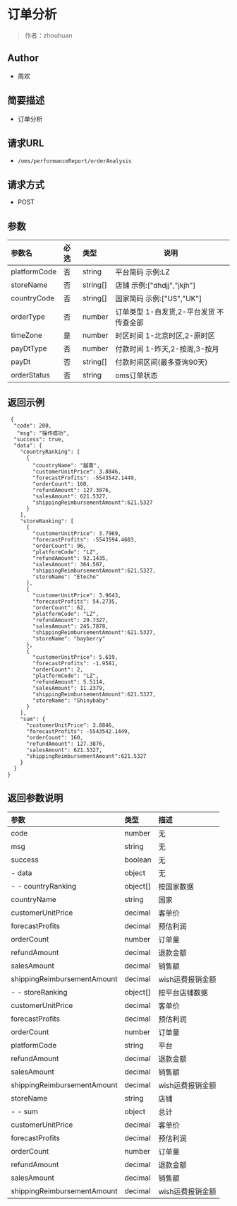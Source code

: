 # 订单分析

> 作者：zhouhuan

## Author
- 周欢
    
## 简要描述

- 订单分析

## 请求URL
- `/oms/performanceReport/orderAnalysis`
  
## 请求方式
- POST 

## 参数

|参数名|必选|类型|说明|
|:----    |:---|:----- |-----   |
|platformCode |否  |string |平台简码 示例:LZ|
|storeName |否  |string[] | 店铺 示例:["dhdjj","jkjh"]  |
|countryCode     |否  |string[] | 国家简码  示例:["US","UK"]  |
|orderType     |否  |number | 订单类型  1-自发货,2-平台发货 不传查全部  |
|timeZone     |是  |number | 时区时间  1-北京时区,2-原时区  |
|payDtType     |否  |number | 付款时间  1-昨天,2-按周,3-按月  |
|payDt|否|string[]|付款时间区间(最多查询90天)|
|orderStatus     |否  |string | oms订单状态 |

## 返回示例 

``` 
 {
  "code": 200,
   "msg": "操作成功",
  "success": true,
  "data": {
    "countryRanking": [
      {
        "countryName": "越南",
        "customerUnitPrice": 3.8846,
        "forecastProfits": -5543542.1449,
        "orderCount": 160,
        "refundAmount": 127.3876,
        "salesAmount": 621.5327,
		"shippingReimbursementAmount":621.5327
      }
    ],
    "storeRanking": [
      {
        "customerUnitPrice": 3.7969,
        "forecastProfits": -5543594.4603,
        "orderCount": 96,
        "platformCode": "LZ",
        "refundAmount": 92.1435,
        "salesAmount": 364.507,
		"shippingReimbursementAmount":621.5327,
        "storeName": "Etecho"
      },
      {
        "customerUnitPrice": 3.9643,
        "forecastProfits": 54.2735,
        "orderCount": 62,
        "platformCode": "LZ",
        "refundAmount": 29.7327,
        "salesAmount": 245.7878,
		"shippingReimbursementAmount":621.5327,
        "storeName": "bayberry"
      },
      {
        "customerUnitPrice": 5.619,
        "forecastProfits": -1.9581,
        "orderCount": 2,
        "platformCode": "LZ",
        "refundAmount": 5.5114,
        "salesAmount": 11.2379,
		"shippingReimbursementAmount":621.5327,
        "storeName": "Shinybaby"
      }
    ],
    "sum": {
      "customerUnitPrice": 3.8846,
      "forecastProfits": -5543542.1449,
      "orderCount": 160,
      "refundAmount": 127.3876,
      "salesAmount": 621.5327,
	  "shippingReimbursementAmount":621.5327
    }
  }
} 
```

## 返回参数说明 
|参数|类型|描述|
|:-------|:-------|:-------|
| code | number| 无 |
| msg | string| 无 |
| success | boolean| 无 |
| - data |object  | 无 |
| - - countryRanking |object[]  | 按国家数据 |
| countryName | string| 国家 |
| customerUnitPrice | decimal| 客单价 |
| forecastProfits | decimal| 预估利润 |
| orderCount | number| 订单量 |
| refundAmount | decimal| 退款金额 |
| salesAmount | decimal| 销售额 |
| shippingReimbursementAmount | decimal| wish运费报销金额 |
| - - storeRanking |object[]  | 按平台店铺数据 |
| customerUnitPrice | decimal| 客单价 |
| forecastProfits | decimal| 预估利润 |
| orderCount | number| 订单量 |
| platformCode | string| 平台 |
| refundAmount | decimal| 退款金额 |
| salesAmount | decimal| 销售额 |
| shippingReimbursementAmount | decimal| wish运费报销金额 |
| storeName | string| 店铺 |
| - - sum |object  | 总计 |
| customerUnitPrice | decimal| 客单价 |
| forecastProfits | decimal| 预估利润 |
| orderCount | number| 订单量 |
| refundAmount | decimal| 退款金额 |
| salesAmount | decimal| 销售额 |
| shippingReimbursementAmount | decimal| wish运费报销金额 |
